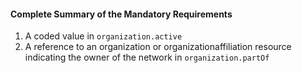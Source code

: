 #### Complete Summary of the Mandatory Requirements

1.  A coded value in `organization.active`
1.  A reference to an organization or organizationaffiliation resource indicating the owner of the network in `organization.partOf`
